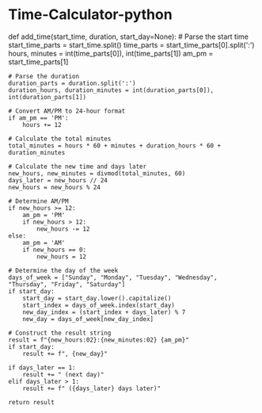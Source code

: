 # Time-Calculator-python
def add_time(start_time, duration, start_day=None):
    # Parse the start time
    start_time_parts = start_time.split()
    time_parts = start_time_parts[0].split(':')
    hours, minutes = int(time_parts[0]), int(time_parts[1])
    am_pm = start_time_parts[1]

    # Parse the duration
    duration_parts = duration.split(':')
    duration_hours, duration_minutes = int(duration_parts[0]), int(duration_parts[1])

    # Convert AM/PM to 24-hour format
    if am_pm == 'PM':
        hours += 12

    # Calculate the total minutes
    total_minutes = hours * 60 + minutes + duration_hours * 60 + duration_minutes

    # Calculate the new time and days later
    new_hours, new_minutes = divmod(total_minutes, 60)
    days_later = new_hours // 24
    new_hours = new_hours % 24

    # Determine AM/PM
    if new_hours >= 12:
        am_pm = 'PM'
        if new_hours > 12:
            new_hours -= 12
    else:
        am_pm = 'AM'
        if new_hours == 0:
            new_hours = 12

    # Determine the day of the week
    days_of_week = ["Sunday", "Monday", "Tuesday", "Wednesday", "Thursday", "Friday", "Saturday"]
    if start_day:
        start_day = start_day.lower().capitalize()
        start_index = days_of_week.index(start_day)
        new_day_index = (start_index + days_later) % 7
        new_day = days_of_week[new_day_index]

    # Construct the result string
    result = f"{new_hours:02}:{new_minutes:02} {am_pm}"
    if start_day:
        result += f", {new_day}"

    if days_later == 1:
        result += " (next day)"
    elif days_later > 1:
        result += f" ({days_later} days later)"

    return result
